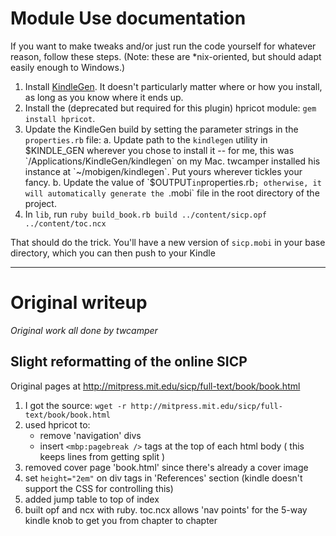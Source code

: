 # Module Use documentation

If you want to make tweaks and/or just run the code yourself for whatever reason, follow these steps. (Note: these are *nix-oriented, but should adapt easily enough to Windows.)

1. Install [KindleGen](http://www.amazon.com/gp/feature.html?ie=UTF8&docId=1000765211). It doesn't particularly matter where or how you install, as long as you know where it ends up.
2. Install the (deprecated but required for this plugin) hpricot module: `gem install hpricot`.
3. Update the KindleGen build by setting the parameter strings in the `properties.rb` file:
    a. Update path to the `kindlegen` utility in $KINDLE_GEN wherever you chose to install it -- for me, this was `/Applications/KindleGen/kindlegen` on my Mac. twcamper installed his instance at `~/mobigen/kindlegen`. Put yours wherever tickles your fancy.
    b. Update the value of `$OUTPUT` in `properties.rb`; otherwise, it will automatically generate the `.mobi` file in the root directory of the project.
4. In `lib`, run `ruby build_book.rb build ../content/sicp.opf ../content/toc.ncx`

That should do the trick. You'll have a new version of `sicp.mobi` in your base directory, which you can then push to your Kindle

---

# Original writeup
_Original work all done by twcamper_

## Slight reformatting of the online SICP
Original pages at http://mitpress.mit.edu/sicp/full-text/book/book.html

1. I got the source: `wget -r http://mitpress.mit.edu/sicp/full-text/book/book.html`
2. used hpricot to:
    - remove 'navigation' divs
    - insert `<mbp:pagebreak />` tags at the top of each html body ( this keeps lines from getting split )
3. removed cover page 'book.html' since there's already a cover image
4. set `height="2em"` on div tags in 'References' section (kindle doesn't support the CSS for controlling this)
5. added jump table to top of index
6. built opf and ncx with ruby. toc.ncx allows 'nav points' for the 5-way kindle knob to get you from chapter to chapter
